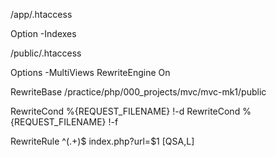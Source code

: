 /app/.htaccess

Option -Indexes

/public/.htaccess

Options -MultiViews
RewriteEngine On 

RewriteBase /practice/php/000_projects/mvc/mvc-mk1/public

RewriteCond %{REQUEST_FILENAME} !-d
RewriteCond %{REQUEST_FILENAME} !-f

RewriteRule ^(.+)$ index.php?url=$1 [QSA,L]